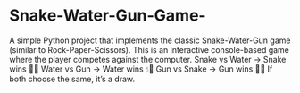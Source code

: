 # Snake-Water-Gun-Game-
A simple Python project that implements the classic Snake-Water-Gun game (similar to Rock-Paper-Scissors). This is an interactive console-based game where the player competes against the computer.  Snake vs Water → Snake wins 🐍💧  Water vs Gun → Water wins 💧🔫  Gun vs Snake → Gun wins 🔫🐍  If both choose the same, it’s a draw.
